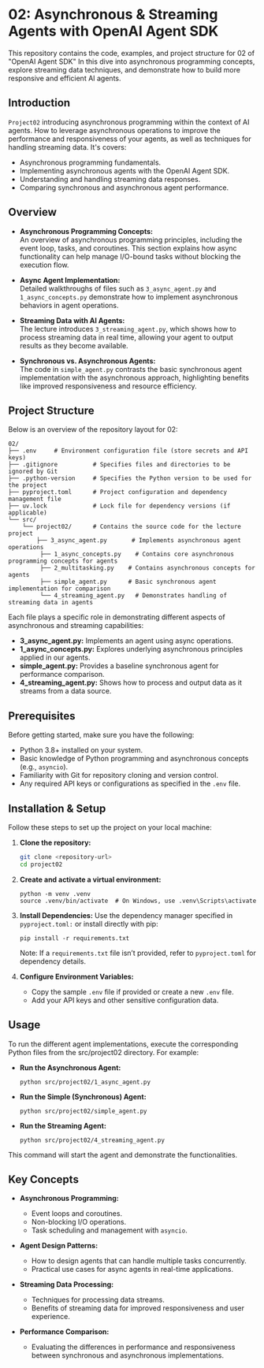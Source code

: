 # 02: Asynchronous & Streaming Agents with OpenAI Agent SDK
This repository contains the code, examples, and project structure for 02 of "OpenAI Agent SDK" In this dive into asynchronous programming concepts, explore streaming data techniques, and demonstrate how to build more responsive and efficient AI agents.
## Introduction
`Project02` introducing asynchronous programming within the context of AI agents. How to leverage asynchronous operations to improve the performance and responsiveness of your agents, as well as techniques for handling streaming data. It's covers:   
- Asynchronous programming fundamentals.
- Implementing asynchronous agents with the OpenAI Agent SDK.
- Understanding and handling streaming data responses.
- Comparing synchronous and asynchronous agent performance.    

## Overview
- **Asynchronous Programming Concepts:**  
An overview of asynchronous programming principles, including the event loop, tasks, and coroutines. This section explains how async functionality can help manage I/O-bound tasks without blocking the execution flow.

- **Async Agent Implementation:**  
Detailed walkthroughs of files such as `3_async_agent.py` and `1_async_concepts.py` demonstrate how to implement asynchronous behaviors in agent operations.

- **Streaming Data with AI Agents:**  
The lecture introduces `3_streaming_agent.py`, which shows how to process streaming data in real time, allowing your agent to output results as they become available.

- **Synchronous vs. Asynchronous Agents:**  
The code in `simple_agent.py` contrasts the basic synchronous agent implementation with the asynchronous approach, highlighting benefits like improved responsiveness and resource efficiency.

## Project Structure
Below is an overview of the repository layout for 02:  
```
02/
├── .env     # Environment configuration file (store secrets and API keys)
├── .gitignore          # Specifies files and directories to be ignored by Git
├── .python-version     # Specifies the Python version to be used for the project
├── pyproject.toml      # Project configuration and dependency management file
├── uv.lock             # Lock file for dependency versions (if applicable)
└── src/
    └── project02/      # Contains the source code for the lecture project
        ├── 3_async_agent.py       # Implements asynchronous agent operations
         ├── 1_async_concepts.py    # Contains core asynchronous programming concepts for agents
         ├── 2_multitasking.py    # Contains asynchronous concepts for agents
         ├── simple_agent.py      # Basic synchronous agent implementation for comparison
         └── 4_streaming_agent.py   # Demonstrates handling of streaming data in agents
```
Each file plays a specific role in demonstrating different aspects of asynchronous and streaming capabilities:

- **3_async_agent.py:** Implements an agent using async operations.
- **1_async_concepts.py:** Explores underlying asynchronous principles applied in our agents.
- **simple_agent.py:** Provides a baseline synchronous agent for performance comparison.
- **4_streaming_agent.py:** Shows how to process and output data as it streams from a data source.


## Prerequisites
Before getting started, make sure you have the following:

- Python 3.8+ installed on your system.
- Basic knowledge of Python programming and asynchronous concepts (e.g., `asyncio`).
- Familiarity with Git for repository cloning and version control.
- Any required API keys or configurations as specified in the `.env` file.

## Installation & Setup
Follow these steps to set up the project on your local machine:
1. **Clone the repository:**
   ```sh
   git clone <repository-url>
   cd project02
   ```

2. **Create and activate a virtual environment:**
    ```
    python -m venv .venv
    source .venv/bin/activate  # On Windows, use .venv\Scripts\activate
    ```
3. **Install Dependencies:** Use the dependency manager specified in `pyproject.toml:` or install directly with pip:
    ```
    pip install -r requirements.txt
    ```
    Note: If a `requirements.txt` file isn’t provided, refer to `pyproject.toml` for dependency details.   

4. **Configure Environment Variables:**

    - Copy the sample `.env` file if provided or create a new `.env` file.
    - Add your API keys and other sensitive configuration data.

## Usage
To run the different agent implementations, execute the corresponding Python files from the src/project02 directory. For example:

- **Run the Asynchronous Agent:**
    ```
    python src/project02/1_async_agent.py
    ```
- **Run the Simple (Synchronous) Agent:**
    ```
    python src/project02/simple_agent.py
    ```
- **Run the Streaming Agent:**
    ```
    python src/project02/4_streaming_agent.py
    ```
This command will start the agent and demonstrate the functionalities.

## Key Concepts
- **Asynchronous Programming:**   
    - Event loops and coroutines.
    - Non-blocking I/O operations.
    - Task scheduling and management with `asyncio`.

- **Agent Design Patterns:**  
    - How to design agents that can handle multiple tasks concurrently.
    - Practical use cases for async agents in real-time applications.

- **Streaming Data Processing:**  
    - Techniques for processing data streams.
    - Benefits of streaming data for improved responsiveness and user experience.

- **Performance Comparison:**  
    - Evaluating the differences in performance and responsiveness between synchronous and asynchronous implementations.



